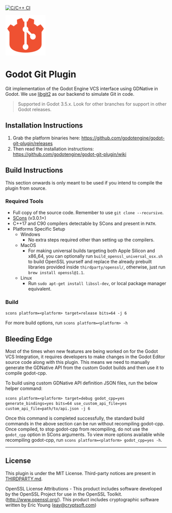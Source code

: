 [![C/C++ CI](https://github.com/godotengine/godot-git-plugin/actions/workflows/build.yml/badge.svg)](https://github.com/godotengine/godot-git-plugin/actions/workflows/build.yml)

<img src="/icon.png" width="25%" />

# Godot Git Plugin

Git implementation of the Godot Engine VCS interface using GDNative in Godot. We use [libgit2](https://libgit2.org) as our backend to simulate Git in code.

> Supported in Godot 3.5.x. Look for other branches for support in other Godot releases.

## Installation Instructions

1.  Grab the platform binaries here: <https://github.com/godotengine/godot-git-plugin/releases>
2.  Then read the installation instructions: https://github.com/godotengine/godot-git-plugin/wiki

## Build Instructions

This section onwards is only meant to be used if you intend to compile the plugin from source.

### Required Tools

- Full copy of the source code. Remember to use `git clone --recursive`.
- [SCons](https://scons.org/pages/download.html) (v3.0.1+)
- C++17 and C90 compilers detectable by SCons and present in `PATH`.
- Platforms Specific Setup
  - Windows
    - No extra steps required other than setting up the compilers.
  - MacOS
    - For making universal builds targeting both Apple Silicon and x86_64, you can optionally run `build_openssl_universal_osx.sh` to build OpenSSL yourself and replace the already prebuilt libraries provided inside `thirdparty/openssl/`, otherwise, just run `brew install openssl@1.1`.
  - Linux
    - Run `sudo apt-get install libssl-dev`, or local package manager equivalent.

### Build

```
scons platform=<platform> target=release bits=64 -j 6
```

For more build options, run `scons platform=<platform> -h`

## Bleeding Edge

Most of the times when new features are being worked on for the Godot VCS Integration, it requires developers to make changes in the Godot Editor source code along with this plugin. This means we need to manually generate the GDNative API from the custom Godot builds and then use it to compile godot-cpp.

To build using custom GDNative API definition JSON files, run the below helper command:

```
scons platform=<platform> target=debug godot_cpp=yes generate_bindings=yes bits=64 use_custom_api_file=yes custom_api_file=path/to/api.json -j 6
```

Once this command is completed successfully, the standard build commands in the above section can be run without recompiling godot-cpp. Once compiled, to stop godot-cpp from recompiling, do not use the `godot_cpp` option in SCons arguments. To view more options available while recompiling godot-cpp, run `scons platform=<platform> godot_cpp=yes -h`.

---

## License

This plugin is under the MIT License. Third-party notices are present in [THIRDPARTY.md](THIRDPARTY.md).

OpenSSL License Attributions - This product includes software developed by the OpenSSL Project for use in the OpenSSL Toolkit. (http://www.openssl.org/). This product includes cryptographic software written by Eric Young (eay@cryptsoft.com)
